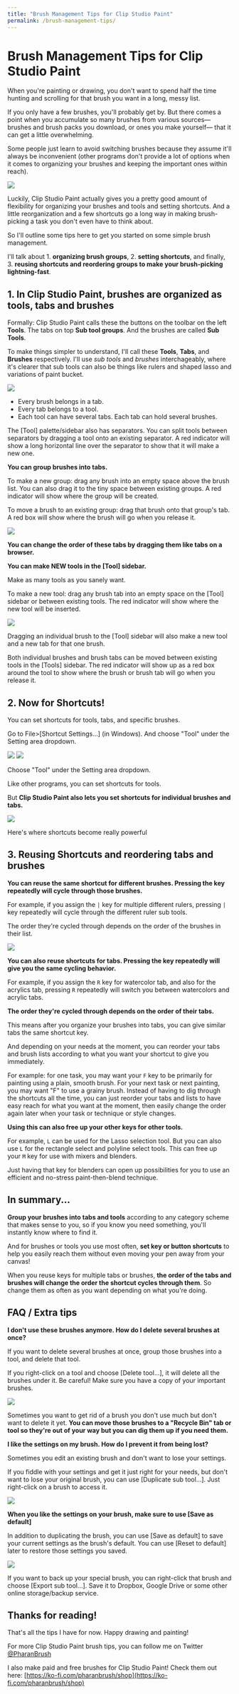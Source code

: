 ```yaml
---
title: "Brush Management Tips for Clip Studio Paint"
permalink: /brush-management-tips/
---
```


# Brush Management Tips for Clip Studio Paint

When you're painting or drawing, you don't want to spend half the time hunting and scrolling for that brush you want in a long, messy list.

If you only have a few brushes, you'll probably get by. But there comes a point when you accumulate so many brushes from various sources— brushes and brush packs you download, or ones you make yourself— that it can get a little overwhelming.

Some people just learn to avoid switching brushes because they assume it'll always be inconvenient (other programs don't provide a lot of options when it comes to organizing your brushes and keeping the important ones within reach).

![](img/bm-list.png)

Luckily, Clip Studio Paint actually gives you a pretty good amount of flexibility for organizing your brushes and tools and setting shortcuts. And a little reorganization and a few shortcuts go a long way in making brush-picking a task you don't even have to think about.

So I'll outline some tips here to get you started on some simple brush management.


I'll talk about 1. **organizing brush groups**, 2. **setting shortcuts**, and finally, 3. **reusing shortcuts and reordering groups to make your brush-picking lightning-fast**.


## 1. In Clip Studio Paint, brushes are organized as tools, tabs and brushes

Formally: Clip Studio Paint calls these the buttons on the toolbar on the left **Tools**. The tabs on top **Sub tool groups**. And the brushes are called **Sub Tools**.

To make things simpler to understand, I'll call these **Tools**, **Tabs**, and **Brushes** respectively. I'll use *sub tools* and *brushes* interchageably, where it's clearer that sub tools can also be things like rulers and shaped lasso and variations of paint bucket.

![](img/bm-list-with-labels.png)

- Every brush belongs in a tab.
- Every tab belongs to a tool.
- Each tool can have several tabs. Each tab can hold several brushes.


The [Tool] palette/sidebar also has separators. You can split tools between separators by dragging a tool onto an existing separator. A red indicator will show a long horizontal line over the separator to show that it will make a new one.


**You can group brushes into tabs.**

To make a new group: drag any brush into an empty space above the brush list. You can also drag it to the tiny space between existing groups. A red indicator will show where the group will be created.

To move a brush to an existing group: drag that brush onto that group's tab. A red box will show where the brush will go when you release it.  

![](img/bm-create-group.gif)

**You can change the order of these tabs by dragging them like tabs on a browser.**


**You can make NEW tools in the [Tool] sidebar.**

Make as many tools as you sanely want.

To make a new tool: drag any brush tab into an empty space on the [Tool] sidebar or between existing tools. The red indicator will show where the new tool will be inserted.  

![](img/bm-create-new-tool.gif)

Dragging an individual brush to the [Tool] sidebar will also make a new tool and a new tab for that one brush.

Both individual brushes and brush tabs can be moved between existing tools in the [Tools] sidebar. The red indicator will show up as a red box around the tool to show where the brush or brush tab will go when you release it.


## 2. Now for Shortcuts!

You can set shortcuts for tools, tabs, and specific brushes.

Go to File>[Shortcut Settings...] (in Windows). And choose "Tool" under the Setting area dropdown.

![](img/bm-shortcut-menu.png)
![](img/bm-tool-shortcuts.gif)

Choose "Tool" under the Setting area dropdown.


Like other programs, you can set shortcuts for tools.

But **Clip Studio Paint also lets you set shortcuts for individual brushes and tabs.**

![](img/bm-set-tool-shortcuts.gif)


Here's where shortcuts become really powerful

## 3. Reusing Shortcuts and reordering tabs and brushes

**You can reuse the same shortcut for different brushes. Pressing the key repeatedly will cycle through those brushes.**

For example, if you assign the `|` key for multiple different rulers, pressing `|` key repeatedly will cycle through the different ruler sub tools.

The order they're cycled through depends on the order of the brushes in their list.  

![](img/bm-reuse-tool-shortcuts.gif)

**You can also reuse shortcuts for tabs. Pressing the key repeatedly will give you the same cycling behavior.**

For example, if you assign the `R` key for watercolor tab, and also for the acrylics tab, pressing `R` repeatedly will switch you between watercolors and acrylic tabs.

**The order they're cycled through depends on the order of their tabs.**

This means after you organize your brushes into tabs, you can give similar tabs the same shortcut key.

And depending on your needs at the moment, you can reorder your tabs and brush lists according to what you want your shortcut to give you immediately.

For example: for one task, you may want your `F` key to be primarily for painting using a plain, smooth brush. For your next task or next painting, you may want "F" to use a grainy brush. Instead of having to dig through the shortcuts all the time, you can just reorder your tabs and lists to have easy reach for what you want at the moment, then easily change the order again later when your task or technique or style changes.

**Using this can also free up your other keys for other tools.**

For example, `L` can be used for the Lasso selection tool. But you can also use `L` for the rectangle select and polyline select tools. This can free up your `M` key for use with mixers and blenders.

Just having that key for blenders can open up possibilities for you to use an efficient and no-stress paint-then-blend technique.


## In summary...

**Group your brushes into tabs and tools** according to any category scheme that makes sense to you, so if you know you need something, you'll instantly know where to find it.

And for brushes or tools you use most often, **set key or button shortcuts** to help you easily reach them without even moving your pen away from your canvas!

When you reuse keys for multiple tabs or brushes, **the order of the tabs and brushes will change the order the shortcut cycles through them**. So change them as often as you want depending on what you're doing.



## FAQ / Extra tips

**I don't use these brushes anymore. How do I delete several brushes at once?**

If you want to delete several brushes at once, group those brushes into a tool, and delete that tool.

If you right-click on a tool and choose [Delete tool...], it will delete all the brushes under it. Be careful! Make sure you have a copy of your important brushes.

![](img/bm-delete-tool.gif)

Sometimes you want to get rid of a brush you don't use much but don't want to delete it yet. **You can move those brushes to a "Recycle Bin" tab or tool so they're out of your way but you can dig them up if you need them.**

**I like the settings on my brush. How do I prevent it from being lost?**

Sometimes you edit an existing brush and don't want to lose your settings.

If you fiddle with your settings and get it just right for your needs, but don't want to lose your original brush, you can use [Duplicate sub tool...]. Just right-click on a brush to access it.

![](img/bm-duplicate.gif)

**When you like the settings on your brush, make sure to use [Save as default]**

In addition to duplicating the brush, you can use [Save as default] to save your current settings as the brush's default. You can use [Reset to default] later to restore those settings you saved.

![](img/bm-reset-to-default.gif)

If you want to back up your special brush, you can right-click that brush and choose [Export sub tool...]. Save it to Dropbox, Google Drive or some other online storage/backup service.



## Thanks for reading!
That's all the tips I have for now. Happy drawing and painting!


For more Clip Studio Paint brush tips, you can follow me on Twitter [@PharanBrush](https://twitter.com/PharanBrush)

I also make paid and free brushes for Clip Studio Paint! Check them out here: [https://ko-fi.com/pharanbrush/shop](https://ko-fi.com/pharanbrush/shop)